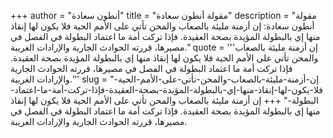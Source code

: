 +++
author = "أنطون سعادة"
title = "مقولة أنطون سعادة"
description = "مقولة أنطون سعادة: إن أزمنة مليئة بالصعاب والمحن تأتي على الأمم الحية فلا يكون لها إنقاذ منها إي بالبطولة المؤيدة بصحة العقيدة. فإذا تركت أمة ما اعتماد البطولة في الفصل في مصيرها، قررته الحوادث الجارية والإرادات الغريبة."
quote = '''إن أزمنة مليئة بالصعاب والمحن تأتي على الأمم الحية فلا يكون لها إنقاذ منها إي بالبطولة المؤيدة بصحة العقيدة. فإذا تركت أمة ما اعتماد البطولة في الفصل في مصيرها، قررته الحوادث الجارية والإرادات الغريبة.'''
slug = "إن-أزمنة-مليئة-بالصعاب-والمحن-تأتي-على-الأمم-الحية-فلا-يكون-لها-إنقاذ-منها-إي-بالبطولة-المؤيدة-بصحة-العقيدة-فإذا-تركت-أمة-ما-اعتماد-البطولة-"
+++
إن أزمنة مليئة بالصعاب والمحن تأتي على الأمم الحية فلا يكون لها إنقاذ منها إي بالبطولة المؤيدة بصحة العقيدة. فإذا تركت أمة ما اعتماد البطولة في الفصل في مصيرها، قررته الحوادث الجارية والإرادات الغريبة.

